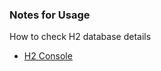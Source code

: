 ### Notes for Usage

How to check H2 database details

- [H2 Console](http://localhost:8080/h2-console)
